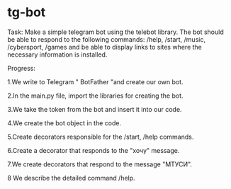 # tg-bot
Task: Make a simple telegram bot using the telebot library. The bot should be able to respond to the following commands: /help, /start, /music, /cybersport, /games and be able to display links to sites where the necessary information is installed. 

Progress:


1.We write to Telegram " BotFather "and create our own bot. 

2.In the main.py file, import the libraries for creating the bot.

3.We take the token from the bot and insert it into our code.

4.We create the bot object in the code.

5.Create decorators responsible for the /start, /help commands.

6.Create a decorator that responds to the "хочу" message.

7.We create decorators that respond to the message "МТУСИ".

8 We describe the detailed command /help. 
